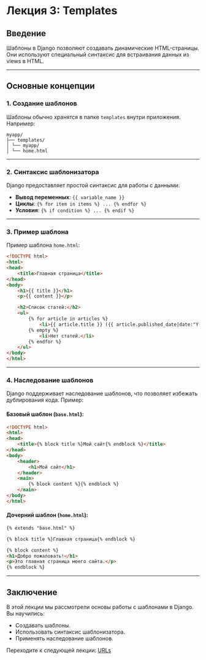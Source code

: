 # Лекция 3: Templates

## Введение
Шаблоны в Django позволяют создавать динамические HTML-страницы. Они используют специальный синтаксис для встраивания данных из views в HTML.

---

## Основные концепции

### 1. Создание шаблонов

Шаблоны обычно хранятся в папке `templates` внутри приложения. Например:
```
myapp/
├── templates/
│ └── myapp/
│ └── home.html
```


---

### 2. Синтаксис шаблонизатора

Django предоставляет простой синтаксис для работы с данными:

- **Вывод переменных**: `{{ variable_name }}`
- **Циклы**: `{% for item in items %} ... {% endfor %}`
- **Условия**: `{% if condition %} ... {% endif %}`

---

### 3. Пример шаблона

Пример шаблона `home.html`:

```html
<!DOCTYPE html>
<html>
<head>
    <title>Главная страница</title>
</head>
<body>
    <h1>{{ title }}</h1>
    <p>{{ content }}</p>

    <h2>Список статей:</h2>
    <ul>
        {% for article in articles %}
            <li>{{ article.title }} ({{ article.published_date|date:"Y-m-d" }})</li>
        {% empty %}
            <li>Нет статей.</li>
        {% endfor %}
    </ul>
</body>
</html>
```

---

### 4. Наследование шаблонов

Django поддерживает наследование шаблонов, что позволяет избежать дублирования кода. Пример:

#### Базовый шаблон (`base.html`):
```html
<!DOCTYPE html>
<html>
<head>
    <title>{% block title %}Мой сайт{% endblock %}</title>
</head>
<body>
    <header>
        <h1>Мой сайт</h1>
    </header>
    <main>
        {% block content %}{% endblock %}
    </main>
</body>
</html>
```

#### Дочерний шаблон (`home.html`):
```html
{% extends "base.html" %}

{% block title %}Главная страница{% endblock %}

{% block content %}
<h1>Добро пожаловать!</h1>
<p>Это главная страница моего сайта.</p>
{% endblock %}
```

---

## Заключение

В этой лекции мы рассмотрели основы работы с шаблонами в Django. Вы научились:
- Создавать шаблоны.
- Использовать синтаксис шаблонизатора.
- Применять наследование шаблонов.

Переходите к следующей лекции: [URLs](../lecture_04_URLs.md)